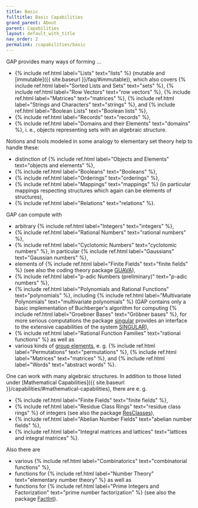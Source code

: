 ```yaml
---
title: Basic
fulltitle: Basic Capabilities
grand_parent: About
parent: Capabilities
layout: default_with_title
nav_order: 2
permalink: /capabilities/basic
---
```


GAP provides many ways of forming ...

 - {% include ref.html label="Lists" text="lists" %} (mutable and
   [immutable]({{ site.baseurl }}/faq/#immutable)), which also covers
   {% include ref.html label="Sorted Lists and Sets" text="sets" %},
   {% include ref.html label="Row Vectors" text="row vectors" %},
   {% include ref.html label="Matrices" text="matrices" %},
   {% include ref.html label="Strings and Characters" text="strings" %}, and
   {% include ref.html label="Boolean Lists" text="Boolean lists" %},
 - {% include ref.html label="Records" text="records" %},
 - {% include ref.html label="Domains and their Elements" text="domains" %},
    i. e., objects representing sets with an algebraic structure.

Notions and tools modeled in some analogy to elementary set theory help
to handle these:

- distinction of
  {% include ref.html label="Objects and Elements" text="objects and elements" %},
- {% include ref.html label="Booleans" text="Booleans" %},
- {% include ref.html label="Orderings" text="orderings" %},
- {% include ref.html label="Mappings" text="mappings" %} (in particular
  mappings respecting structures which again can be elements of
  structures),
- {% include ref.html label="Relations" text="relations" %}.

GAP can compute with

- arbitrary {% include ref.html label="Integers" text="integers" %},
- {% include ref.html label="Rational Numbers" text="rational numbers" %},
- {% include ref.html label="Cyclotomic Numbers" text="cyclotomic numbers" %}, in particular
  {% include ref.html label="Gaussians" text="Gaussian numbers" %},
- elements of {% include ref.html label="Finite Fields" text="finite fields" %} (see also the coding theory package
  [GUAVA](https://gap-packages.github.io/guava/)),
- {% include ref.html label="p-adic Numbers (preliminary)" text="<em>p</em>-adic numbers" %},
- {% include ref.html label="Polynomials and Rational Functions" text="polynomials" %}, including
  {% include ref.html label="Multivariate Polynomials" text="multivariate polynomials" %} (GAP contains
  only a basic implementation of Buchberger's algorithm for computing
  {% include ref.html label="Groebner Bases" text="Gröbner bases" %},
  for more serious computations the package
  [singular](https://gap-packages.github.io/singular/) provides an interface
  to the extensive capabilities of the system
  [SINGULAR](http://www.singular.uni-kl.de)),
- {% include ref.html label="Rational Function Families" text="rational functions" %} as well as
- various kinds of [group elements](groups.html), e. g.
  {% include ref.html label="Permutations" text="permutations" %},
  {% include ref.html label="Matrices" text="matrices" %}, and
  {% include ref.html label="Words" text="abstract words" %}.

One can work with many algebraic structures. In addition to those listed under
[Mathematical Capabilities]({{ site.baseurl }}/capabilities/#mathematical-capabilities), there are e. g.

- {% include ref.html label="Finite Fields" text="finite fields" %},
- {% include ref.html label="Residue Class Rings" text="residue class rings" %} of integers (see also the package
  [ResClasses](https://gap-packages.github.io/resclasses/)),
- {% include ref.html label="Abelian Number Fields" text="abelian number fields" %},
- {% include ref.html label="Integral matrices and lattices" text="lattices and integral matrices" %}.

Also there are

- various {% include ref.html label="Combinatorics" text="combinatorial functions" %},
- functions for
  {% include ref.html label="Number Theory" text="elementary number theory" %} as well as
- functions for
  {% include ref.html label="Prime Integers and Factorization" text="prime number factorization" %} (see also the package
  [FactInt](https://gap-packages.github.io/FactInt)).
